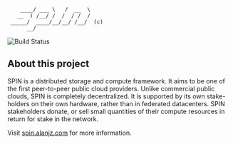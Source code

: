 ~~~
    ____/ ___ \   /  __  \
   __  ) /__/ /  /  / /  /
 _____/  ____/__/__/ /__/  (c)
      __/
~~~

![Build Status](https://travis-ci.org/spacenut/spin.svg)

## About this project

SPIN is a distributed storage and compute framework. It aims to be one of the first peer-to-peer public cloud providers. Unlike commercial public clouds, SPIN is completely decentralized. It is supported by its own stake-holders on their own hardware, rather than in federated datacenters. SPIN stakeholders donate, or sell small quantities of their compute resources in return for stake in the network.

Visit [spin.alanjz.com](http://spin.alanjz.com) for more information.

